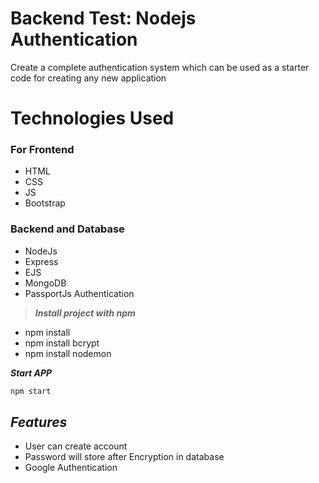 
# Backend Test: Nodejs Authentication
Create a complete authentication system which can be used as a starter code for creating any new
application


# Technologies Used

### For Frontend
* HTML
* CSS
* JS
* Bootstrap 

### Backend and Database

* NodeJs
* Express
* EJS
* MongoDB
* PassportJs Authentication 


> ***Install project with npm***       

* npm install
* npm install bcrypt
* npm install nodemon


***Start APP***

```bash 
npm start
```

    
## ***Features***

- User can create account 
- Password will store after Encryption in database
- Google Authentication



